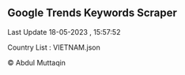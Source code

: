 

## Google Trends Keywords Scraper 
 
Last Update 18-05-2023 , 15:57:52

Country List :
VIETNAM.json



© Abdul Muttaqin 
